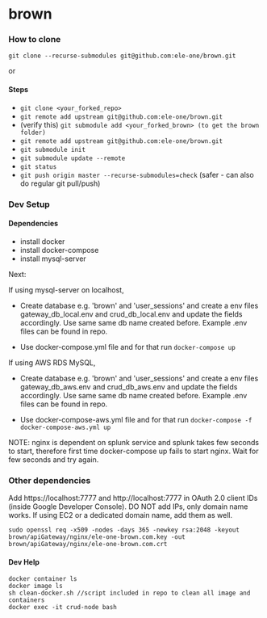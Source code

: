 # brown

### How to clone
`git clone --recurse-submodules git@github.com:ele-one/brown.git`

or

#### Steps
- `git clone <your_forked_repo>`
- `git remote add upstream git@github.com:ele-one/brown.git`
- (verify this) `git submodule add <your_forked_brown> (to get the brown folder)`
-  `git remote add upstream git@github.com:ele-one/brown.git`
- `git submodule init`
- `git submodule update --remote`
- `git status`
- `git push origin master --recurse-submodules=check` (safer - can also do regular git pull/push)



### Dev Setup


#### Dependencies
- install docker
- install docker-compose
- install mysql-server


Next:

If using mysql-server on localhost,

- Create database e.g. 'brown' and 'user_sessions' and create a env files gateway_db_local.env and crud_db_local.env and update the fields accordingly. Use same same db name created before. Example .env files can be found in repo.

- Use docker-compose.yml file and for that run ```docker-compose up```

If using AWS RDS MySQL,

- Create database e.g. 'brown' and 'user_sessions' and create a env files gateway_db_aws.env and crud_db_aws.env and update the fields accordingly. Use same same db name created before. Example .env files can be found in repo.

- Use docker-compose-aws.yml file and for that run ```docker-compose -f docker-compose-aws.yml up```



NOTE: nginx is dependent on splunk service and splunk takes few seconds to start, therefore first time docker-compose up fails to start nginx.
Wait for few seconds and try again.


### Other dependencies

Add https://localhost:7777 and http://localhost:7777 in OAuth 2.0 client IDs (inside Google Developer Console). DO NOT add IPs, only domain name works. If using EC2 or a dedicated domain name, add them as well.

```sudo openssl req -x509 -nodes -days 365 -newkey rsa:2048 -keyout brown/apiGateway/nginx/ele-one-brown.com.key -out brown/apiGateway/nginx/ele-one-brown.com.crt```


#### Dev Help

```
docker container ls
docker image ls
sh clean-docker.sh //script included in repo to clean all image and containers
docker exec -it crud-node bash

```



